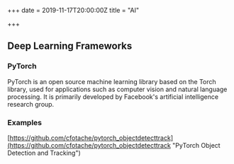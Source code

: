 +++
date = 2019-11-17T20:00:00Z
title = "AI"

+++
## Deep Learning Frameworks

### PyTorch

PyTorch is an open source machine learning library based on the Torch library, used for applications such as computer vision and natural language processing. It is primarily developed by Facebook's artificial intelligence research group.

### Examples

[https://github.com/cfotache/pytorch_objectdetecttrack](https://github.com/cfotache/pytorch_objectdetecttrack "PyTorch Object Detection and Tracking")